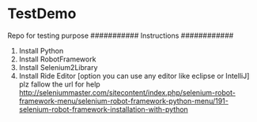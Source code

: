 # TestDemo
Repo for testing purpose
########### Instructions ############
1. Install Python
2. Install RobotFramework
3. Install Selenium2Library
4. Install Ride Editor [option you can use any editor like eclipse or IntelliJ]
plz fallow the url for help
http://seleniummaster.com/sitecontent/index.php/selenium-robot-framework-menu/selenium-robot-framework-python-menu/191-selenium-robot-framework-installation-with-python